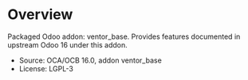 # Overview

Packaged Odoo addon: ventor_base. Provides features documented in upstream Odoo 16 under this addon.

- Source: OCA/OCB 16.0, addon ventor_base
- License: LGPL-3

